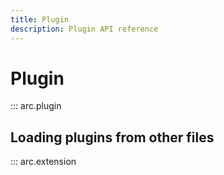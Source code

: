 ```yaml
---
title: Plugin
description: Plugin API reference
---
```


# Plugin

::: arc.plugin

## Loading plugins from other files

::: arc.extension
